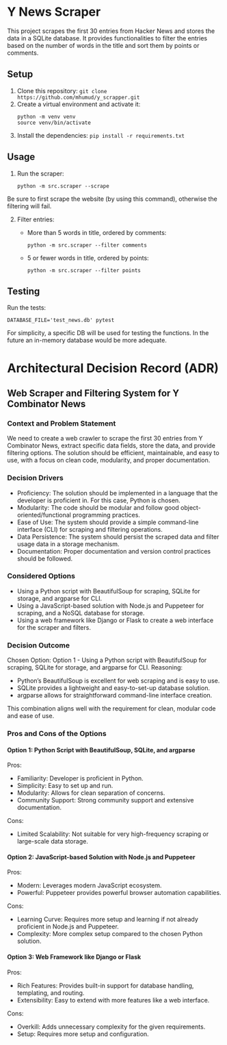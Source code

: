 # Y News Scraper

This project scrapes the first 30 entries from Hacker News and stores the data in a SQLite database. It provides functionalities to filter the entries based on the number of words in the title and sort them by points or comments.

## Setup

1. Clone this repository:
   ```git clone https://github.com/mhumud/y_scrapper.git```
2. Create a virtual environment and activate it:
   ```
   python -m venv venv
   source venv/bin/activate
   ```
3. Install the dependencies:
   ```pip install -r requirements.txt```

## Usage

1. Run the scraper:
   ```
   python -m src.scraper --scrape
   ```
Be sure to first scrape the website (by using this command), otherwise the filtering will fail.

2. Filter entries:
   - More than 5 words in title, ordered by comments:
     ```
     python -m src.scraper --filter comments
     ```

   - 5 or fewer words in title, ordered by points:
     ```
     python -m src.scraper --filter points
     ```

## Testing

Run the tests:
```
DATABASE_FILE='test_news.db' pytest
```

For simplicity, a specific DB will be used for testing the functions. In the future an in-memory database would be more adequate.

# Architectural Decision Record (ADR)
## Web Scraper and Filtering System for Y Combinator News


### Context and Problem Statement
We need to create a web crawler to scrape the first 30 entries from Y Combinator News, extract specific data fields, store the data, and provide filtering options. The solution should be efficient, maintainable, and easy to use, with a focus on clean code, modularity, and proper documentation.

### Decision Drivers
- Proficiency: The solution should be implemented in a language that the developer is proficient in. For this case, Python is chosen.
- Modularity: The code should be modular and follow good object-oriented/functional programming practices.
- Ease of Use: The system should provide a simple command-line interface (CLI) for scraping and filtering operations.
- Data Persistence: The system should persist the scraped data and filter usage data in a storage mechanism.
- Documentation: Proper documentation and version control practices should be followed.


### Considered Options
- Using a Python script with BeautifulSoup for scraping, SQLite for storage, and argparse for CLI.
- Using a JavaScript-based solution with Node.js and Puppeteer for scraping, and a NoSQL database for storage.
- Using a web framework like Django or Flask to create a web interface for the scraper and filters.


### Decision Outcome
Chosen Option: Option 1 - Using a Python script with BeautifulSoup for scraping, SQLite for storage, and argparse for CLI.
Reasoning:
- Python’s BeautifulSoup is excellent for web scraping and is easy to use.
- SQLite provides a lightweight and easy-to-set-up database solution.
- argparse allows for straightforward command-line interface creation.

This combination aligns well with the requirement for clean, modular code and ease of use.

### Pros and Cons of the Options
#### Option 1: Python Script with BeautifulSoup, SQLite, and argparse
Pros:

- Familiarity: Developer is proficient in Python.
- Simplicity: Easy to set up and run.
- Modularity: Allows for clean separation of concerns.
- Community Support: Strong community support and extensive documentation.

Cons:

- Limited Scalability: Not suitable for very high-frequency scraping or large-scale data storage.

#### Option 2: JavaScript-based Solution with Node.js and Puppeteer
Pros:

- Modern: Leverages modern JavaScript ecosystem.
- Powerful: Puppeteer provides powerful browser automation capabilities.

Cons:

- Learning Curve: Requires more setup and learning if not already proficient in Node.js and Puppeteer.
- Complexity: More complex setup compared to the chosen Python solution.

#### Option 3: Web Framework like Django or Flask

Pros:

- Rich Features: Provides built-in support for database handling, templating, and routing.
- Extensibility: Easy to extend with more features like a web interface.

Cons:

- Overkill: Adds unnecessary complexity for the given requirements.
- Setup: Requires more setup and configuration.
